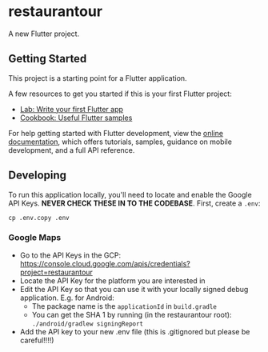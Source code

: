 # restaurantour

A new Flutter project.

## Getting Started

This project is a starting point for a Flutter application.

A few resources to get you started if this is your first Flutter project:

- [Lab: Write your first Flutter app](https://docs.flutter.dev/get-started/codelab)
- [Cookbook: Useful Flutter samples](https://docs.flutter.dev/cookbook)

For help getting started with Flutter development, view the
[online documentation](https://docs.flutter.dev/), which offers tutorials,
samples, guidance on mobile development, and a full API reference.


## Developing

To run this application locally, you'll need to locate and enable the Google API Keys. **NEVER CHECK THESE IN TO THE CODEBASE**. First, create a `.env`:

```
cp .env.copy .env
```

### Google Maps

* Go to the API Keys in the GCP: https://console.cloud.google.com/apis/credentials?project=restaurantour
* Locate the API Key for the platform you are interested in
* Edit the API Key so that you can use it with your locally signed debug application. E.g. for Android:
    * The package name is the `applicationId` in `build.gradle`
    * You can get the SHA 1 by running (in the restaurantour root): ```./android/gradlew signingReport```
* Add the API key to your new .env file (this is .gitignored but please be careful!!!!)